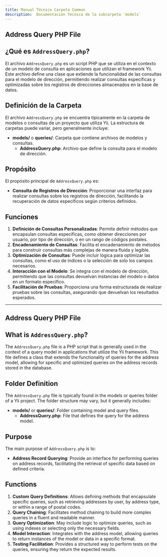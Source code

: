 ```yaml
---
title: Manual Técnico Carpeta Common
description:  Documentación Técnica de la subcarpeta `models`
---
```


## Address Query PHP File

## ¿Qué es `AddressQuery.php`?

El archivo `AddressQuery.php` es un script PHP que se utiliza en el contexto de un modelo de consulta en aplicaciones que utilizan el framework Yii. Este archivo define una clase que extiende la funcionalidad de las consultas para el modelo de dirección, permitiendo realizar consultas específicas y optimizadas sobre los registros de direcciones almacenados en la base de datos.

## Definición de la Carpeta

El archivo `AddressQuery.php` se encuentra típicamente en la carpeta de modelos o consultas de un proyecto que utiliza Yii. La estructura de carpetas puede variar, pero generalmente incluye:

- **models/** o **queries/**: Carpeta que contiene archivos de modelos y consultas.
  - **AddressQuery.php**: Archivo que define la consulta para el modelo de dirección.

## Propósito

El propósito principal de `AddressQuery.php` es:

- **Consulta de Registros de Dirección**: Proporcionar una interfaz para realizar consultas sobre los registros de dirección, facilitando la recuperación de datos específicos según criterios definidos.

## Funciones

1. **Definición de Consultas Personalizadas**: Permite definir métodos que encapsulan consultas específicas, como obtener direcciones por usuario, por tipo de dirección, o en un rango de códigos postales.
2. **Encadenamiento de Consultas**: Facilita el encadenamiento de métodos para construir consultas más complejas de manera fluida y legible.
3. **Optimización de Consultas**: Puede incluir lógica para optimizar las consultas, como el uso de índices o la selección de solo los campos necesarios.
4. **Interacción con el Modelo**: Se integra con el modelo de dirección, permitiendo que las consultas devuelvan instancias del modelo o datos en un formato específico.
5. **Facilitación de Pruebas**: Proporciona una forma estructurada de realizar pruebas sobre las consultas, asegurando que devuelvan los resultados esperados.

---

## Address Query PHP File

## What is `AddressQuery.php`?

The `AddressQuery.php` file is a PHP script that is generally used in the context of a query model in applications that utilize the Yii framework. This file defines a class that extends the functionality of queries for the address model, allowing for specific and optimized queries on the address records stored in the database.

## Folder Definition

The `AddressQuery.php` file is typically found in the models or queries folder of a Yii project. The folder structure may vary, but it generally includes:

- **models/** or **queries/**: Folder containing model and query files.
  - **AddressQuery.php**: File that defines the query for the address model.

## Purpose

The main purpose of `AddressQuery.php` is to:

- **Address Record Querying**: Provide an interface for performing queries on address records, facilitating the retrieval of specific data based on defined criteria.

## Functions

1. **Custom Query Definitions**: Allows defining methods that encapsulate specific queries, such as retrieving addresses by user, by address type, or within a range of postal codes.
2. **Query Chaining**: Facilitates method chaining to build more complex queries in a fluent and readable manner.
3. **Query Optimization**: May include logic to optimize queries, such as using indexes or selecting only the necessary fields.
4. **Model Interaction**: Integrates with the address model, allowing queries to return instances of the model or data in a specific format.
5. **Testing Facilitation**: Provides a structured way to perform tests on the queries, ensuring they return the expected results.